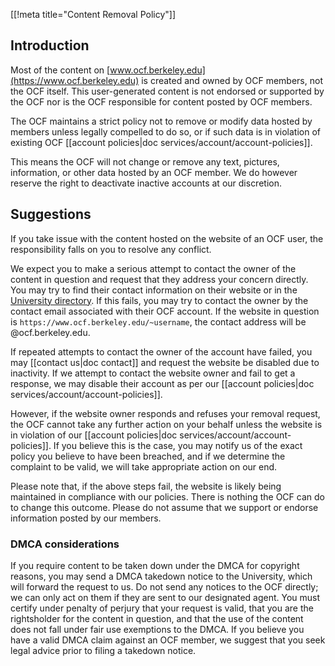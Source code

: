 [[!meta title="Content Removal Policy"]]


## Introduction

Most of the content on [www.ocf.berkeley.edu](https://www.ocf.berkeley.edu)
is created and owned by OCF members, not the OCF itself. This user-generated
content is not endorsed or supported by the OCF nor is the OCF responsible
for content posted by OCF members.

The OCF maintains a strict policy not to remove or modify data
hosted by members unless legally compelled to do so, or if such
data is in violation of existing OCF
[[account policies|doc services/account/account-policies]].

This means the OCF will not change or remove any text, pictures,
information, or other data hosted by an OCF member. We do however
reserve the right to deactivate inactive accounts at our discretion.

## Suggestions

If you take issue with the content hosted on the website of an OCF user,
the responsibility falls on you to resolve any conflict.

We expect you to make a serious attempt to contact the owner of
the content in question and request that they address your concern
directly. You may try to find their contact information on their
website or in the [University directory](//directory.berkeley.edu).
If this fails, you may try to contact the owner by the contact email
associated with their OCF account. If the website in question is
`https://www.ocf.berkeley.edu/~username`, the contact address will be
<username>@ocf.berkeley.edu.

If repeated attempts to contact the owner of the account have failed,
you may [[contact us|doc contact]] and request the website be
disabled due to inactivity. If we attempt to contact the website owner
and fail to get a response, we may disable their account as per our
[[account policies|doc services/account/account-policies]].

However, if the website owner responds and refuses your removal request,
the OCF cannot take any further action on your behalf unless the website
is in violation of our
[[account policies|doc services/account/account-policies]]. If you believe
this is the case, you may notify us of the exact policy you believe to have
been breached, and if we determine the complaint to be valid, we will take
appropriate action on our end.

Please note that, if the above steps fail, the website is likely being
maintained in compliance with our policies. There is nothing the OCF can
do to change this outcome. Please do not assume that we support or endorse
information posted by our members.

### DMCA considerations

If you require content to be taken down under the DMCA for copyright reasons,
you may send a DMCA takedown notice to the University, which will forward
the request to us. Do not send any notices to the OCF directly; we can only
act on them if they are sent to our designated agent. You must certify under
penalty of perjury that your request is valid, that you are the rightsholder
for the content in question, and that the use of the content does not fall
under fair use exemptions to the DMCA. If you believe you have a valid DMCA
claim against an OCF member, we suggest that you seek legal advice prior to
filing a takedown notice.
